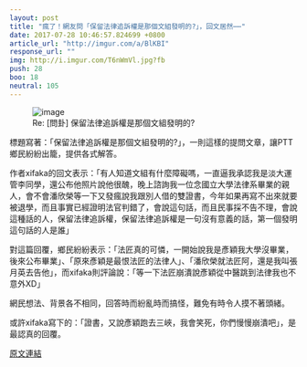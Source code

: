 ```yaml
---
layout: post
title: "瘋了！網友問「保留法律追訴權是那個文組發明的?」，回文居然⋯⋯"
date: 2017-07-28 10:46:57.824699 +0800
article_url: "http://imgur.com/a/BlKBI"
response_url: ""
img: http://i.imgur.com/T6nWmVl.jpg?fb
push: 28
boo: 18
neutral: 105
---
```


<figure>
<img src="http://i.imgur.com/T6nWmVl.jpg?fb" alt="image">
<figcaption>
Re: [問卦] 保留法律追訴權是那個文組發明的?
</figcaption>
</figure>



標題寫著：「保留法律追訴權是那個文組發明的?」，一則這樣的提問文章，讓PTT鄉民紛紛出籠，提供各式解答。

作者xifaka的回文表示：「有人知道文組有什麼障礙嗎，一直逼我承認我是淡大運管李同學，還公布他照片說他很醜，晚上諮詢我一位念國立大學法律系畢業的親人，會不會潘欣榮等一下又發瘋說我跟別人借的雙證書，今年如果再寫不出來就要被退學，而且事實已經證明法官判錯了，會說這句話，而且民事採不告不理，會說這種話的人，保留法律追訴權，保留法律追訴權是一句沒有意義的話，第一個發明這句話的人是誰」

對這篇回覆，鄉民紛紛表示：「法匠真的可憐，一開始說我是彥穎我大學沒畢業，後來公布畢業」、「原來彥穎是最恨法匠的法律人」、「潘欣榮就法匠阿，還是我叫張月英去告他」，而xifaka則評論說：「等一下法匠崩潰說彥穎從中醫跳到法律我也不意外XD」

網民想法、背景各不相同，回答時而紛亂時而搞怪，難免有時令人摸不著頭緒。

或許xifaka寫下的：「證書，又說彥穎跑去三峽，我會笑死，你們慢慢崩潰吧」，是最認真的回覆。

<a href = "https://www.ptt.cc/bbs/Gossiping/M.1501170989.A.D8C.html">原文連結</a>

